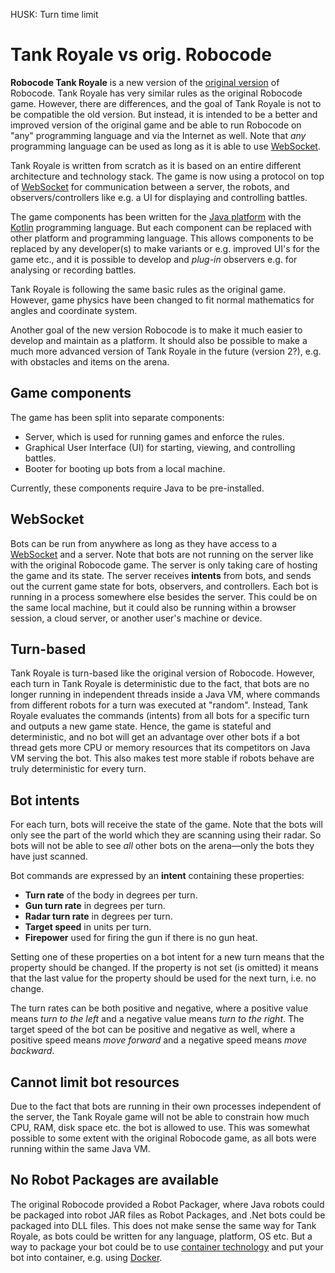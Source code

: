 HUSK: Turn time limit

# Tank Royale vs orig. Robocode

**Robocode Tank Royale** is a new version of the [original version](https://robocode.sourceforge.io/) of Robocode.
Tank Royale has very similar rules as the original Robocode game. However, there are differences, and the goal of
Tank Royale is not to be compatible the old version. But instead, it is intended to be a better and improved version
of the original game and  be able to run Robocode on "any" programming language and via the Internet as well.
Note that *any* programming language can be used as long as it is able to use
[WebSocket](https://en.wikipedia.org/wiki/WebSocket).

Tank Royale is written from scratch as it is based on an entire different architecture and technology stack.
The game is now using a protocol on top of [WebSocket](https://en.wikipedia.org/wiki/WebSocket) for communication
between a server, the robots, and observers/controllers like e.g. a UI for displaying and controlling battles.

The game components has been written for the [Java platform](https://www.oracle.com/java/) with the
[Kotlin](https://kotlinlang.org/) programming language. But each component can be replaced with other platform and
programming language. This allows components to be replaced by any developer(s) to make variants or e.g. improved UI's
for the game etc., and it is possible to develop and *plug-in* observers e.g. for analysing or recording battles.

Tank Royale is following the same basic rules as the original game. However, game physics have been changed to fit
normal mathematics for angles and coordinate system.

Another goal of the new version Robocode is to make it much easier to develop and maintain as a platform.
It should also be possible to make a much more advanced version of Tank Royale in the future (version 2?), e.g. with
obstacles and items on the arena.

## Game components

The game has been split into separate components:

- Server, which is used for running games and enforce the rules.
- Graphical User Interface (UI) for starting, viewing, and controlling battles.
- Booter for booting up bots from a local machine.

Currently, these components require Java to be pre-installed.

## WebSocket

Bots can be run from anywhere as long as they have access to a [WebSocket](https://en.wikipedia.org/wiki/WebSocket) and
a server. Note that bots are not running on the server like with the original Robocode game. The server is only taking
care of hosting the game and its state. The server receives **intents** from bots, and sends out the current game state
for bots, observers, and controllers. Each bot is running in a process somewhere else besides the server. This could
be on the same local machine, but it could also be running within a browser session, a cloud server, or another user's
machine or device.

## Turn-based

Tank Royale is turn-based like the original version of Robocode. However, each turn in Tank Royale is
deterministic due to the fact, that bots are no longer running in independent threads inside a Java VM, where commands
from different robots for a turn was executed at "random".
Instead, Tank Royale evaluates the commands (intents) from all bots for a specific turn and outputs a new game state.
Hence, the game is stateful and deterministic, and no bot will get an advantage over other bots if a bot thread gets
more CPU or memory resources that its competitors on Java VM serving the bot.
This also makes test more stable if robots behave are truly deterministic for every turn.

## Bot intents

For each turn, bots will receive the state of the game. Note that the bots will only see the part of the world which
they are scanning using their radar. So bots will not be able to see _all_ other bots on the arena—only the bots they
have just scanned.

Bot commands are expressed by an **intent** containing these properties:

- **Turn rate** of the body in degrees per turn.
- **Gun turn rate** in degrees per turn.
- **Radar turn rate** in degrees per turn.
- **Target speed** in units per turn.
- **Firepower** used for firing the gun if there is no gun heat.

Setting one of these properties on a bot intent for a new turn means that the property should be changed. If the
property is not set (is omitted) it means that the last value for the property should be used for the next turn, i.e.
no change.

The turn rates can be both positive and negative, where a positive value means _turn to the left_ and a negative value
means _turn to the right_. The target speed of the bot can be positive and negative as well, where a positive speed
means _move forward_ and a negative speed means _move backward_.

## Cannot limit bot resources

Due to the fact that bots are running in their own processes independent of the server, the Tank Royale game will not be
able to constrain how much CPU, RAM, disk space etc. the bot is allowed to use. This was somewhat possible to some
extent with the original Robocode game, as all bots were running within the same Java VM.

## No Robot Packages are available

The original Robocode provided a Robot Packager, where Java robots could be packaged into robot JAR files as Robot
Packages, and .Net bots could be packaged into DLL files. This does not make sense the same way for Tank Royale, as bots
could be written for any language, platform, OS etc. But a way to package your bot could be to use
[container technology](https://www.docker.com/resources/what-container) and put your bot into container, e.g. using
[Docker](https://www.docker.com/).
